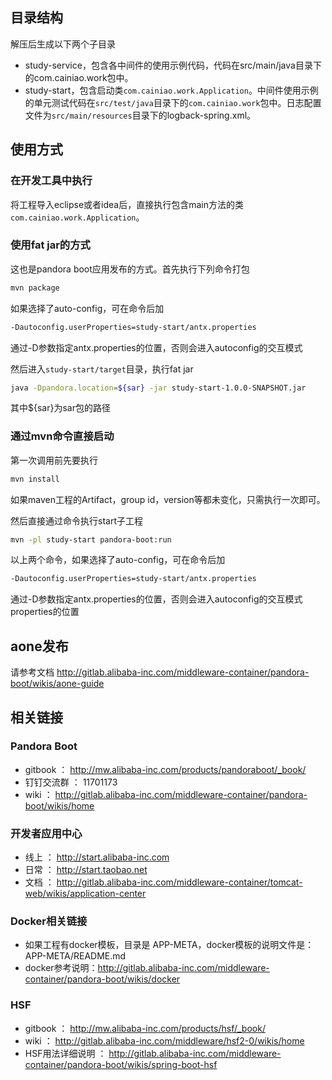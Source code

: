 ## 目录结构
解压后生成以下两个子目录

* study-service，包含各中间件的使用示例代码，代码在src/main/java目录下的com.cainiao.work包中。
* study-start，包含启动类`com.cainiao.work.Application`。中间件使用示例的单元测试代码在`src/test/java`目录下的`com.cainiao.work`包中。日志配置文件为`src/main/resources`目录下的logback-spring.xml。

## 使用方式
### 在开发工具中执行
将工程导入eclipse或者idea后，直接执行包含main方法的类`com.cainiao.work.Application`。

### 使用fat jar的方式
这也是pandora boot应用发布的方式。首先执行下列命令打包
   
```sh
mvn package
```

如果选择了auto-config，可在命令后加

```sh 
-Dautoconfig.userProperties=study-start/antx.properties
```

通过-D参数指定antx.properties的位置，否则会进入autoconfig的交互模式

然后进入`study-start/target`目录，执行fat jar

```sh
java -Dpandora.location=${sar} -jar study-start-1.0.0-SNAPSHOT.jar
```

其中${sar}为sar包的路径

### 通过mvn命令直接启动
第一次调用前先要执行

```sh
mvn install
```

如果maven工程的Artifact，group id，version等都未变化，只需执行一次即可。

然后直接通过命令执行start子工程

```sh
mvn -pl study-start pandora-boot:run
```

以上两个命令，如果选择了auto-config，可在命令后加

```sh 
-Dautoconfig.userProperties=study-start/antx.properties
```

通过-D参数指定antx.properties的位置，否则会进入autoconfig的交互模式properties的位置

## aone发布
请参考文档 http://gitlab.alibaba-inc.com/middleware-container/pandora-boot/wikis/aone-guide

## 相关链接
### Pandora Boot
* gitbook ： http://mw.alibaba-inc.com/products/pandoraboot/_book/
* 钉钉交流群 ： 11701173
* wiki ： http://gitlab.alibaba-inc.com/middleware-container/pandora-boot/wikis/home

### 开发者应用中心
* 线上 ： http://start.alibaba-inc.com
* 日常 ： http://start.taobao.net
* 文档 ： http://gitlab.alibaba-inc.com/middleware-container/tomcat-web/wikis/application-center

### Docker相关链接
* 如果工程有docker模板，目录是 APP-META，docker模板的说明文件是：APP-META/README.md
* docker参考说明：http://gitlab.alibaba-inc.com/middleware-container/pandora-boot/wikis/docker

### HSF
* gitbook ： http://mw.alibaba-inc.com/products/hsf/_book/
* wiki ： http://gitlab.alibaba-inc.com/middleware/hsf2-0/wikis/home
* HSF用法详细说明 ： http://gitlab.alibaba-inc.com/middleware-container/pandora-boot/wikis/spring-boot-hsf